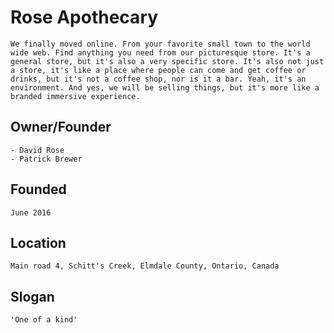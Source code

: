 # Rose Apothecary

    We finally moved online. From your favorite small town to the world wide web. Find anything you need from our picturesque store. It's a general store, but it's also a very specific store. It's also not just a store, it's like a place where people can come and get coffee or drinks, but it's not a coffee shop, nor is it a bar. Yeah, it's an environment. And yes, we will be selling things, but it's more like a branded immersive experience.

## Owner/Founder

    - David Rose
    - Patrick Brewer

## Founded

    June 2016

## Location

    Main road 4, Schitt's Creek, Elmdale County, Ontario, Canada

## Slogan

    'One of a kind'